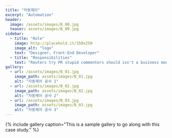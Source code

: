 ```yaml
---
title: "자동제어"
excerpt: "Automation"
header:
  image: /assets/images/B_00.jpg
  teaser: assets/images/B_00.jpg
sidebar:
  - title: "Role"
    image: http://placehold.it/350x250
    image_alt: "logo"
    text: "Designer, Front-End Developer"
  - title: "Responsibilities"
    text: "Reuters try PR stupid commenters should isn't a business model"
gallery:
  - url: /assets/images/B_01.jpg
    image_path: assets/images/B_01.jpg
    alt: "자동제어 공사 1"
  - url: /assets/images/B_02.jpg
    image_path: assets/images/B_02.jpg
    alt: "자동제어 공사 2"
  - url: /assets/images/B_03.jpg
    image_path: assets/images/B_03.jpg
    alt: "자동제어 공사 3"
---
```


{% include gallery caption="This is a sample gallery to go along with this case study." %}


